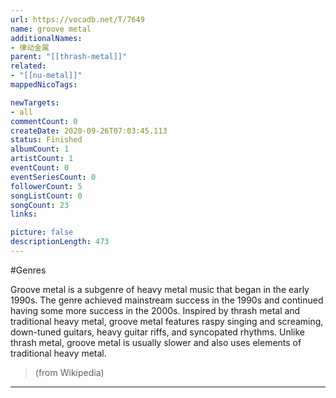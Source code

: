 ```yaml
---
url: https://vocadb.net/T/7649
name: groove metal
additionalNames: 
- 律动金属
parent: "[[thrash-metal]]"
related:
- "[[nu-metal]]"
mappedNicoTags:

newTargets:
- all
commentCount: 0
createDate: 2020-09-26T07:03:45.113
status: Finished
albumCount: 1
artistCount: 1
eventCount: 0
eventSeriesCount: 0
followerCount: 5
songListCount: 0
songCount: 23
links: 

picture: false
descriptionLength: 473
---
```


#Genres

Groove metal is a subgenre of heavy metal music that began in the early 1990s. The genre achieved mainstream success in the 1990s and continued having some more success in the 2000s. Inspired by thrash metal and traditional heavy metal, groove metal features raspy singing and screaming, down-tuned guitars, heavy guitar riffs, and syncopated rhythms. Unlike thrash metal, groove metal is usually slower and also uses elements of traditional heavy metal.

>(from Wikipedia)

---

